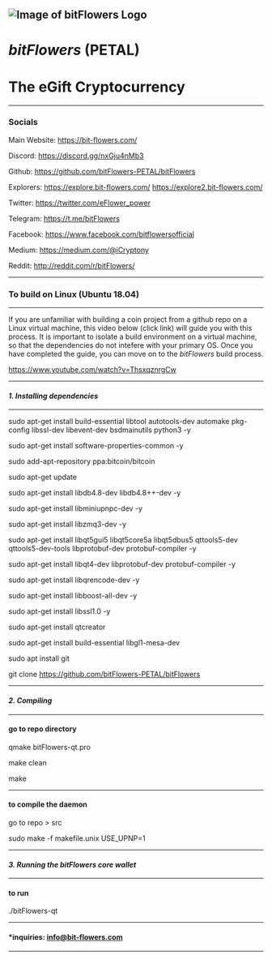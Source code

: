 
![Image of bitFlowers Logo](https://bit-flowers.com/images/github_header.png)
-----------------
# *bitFlowers* (PETAL) 
# The eGift Cryptocurrency
-----------------
### **Socials** 

Main Website:
https://bit-flowers.com/

Discord:
https://discord.gg/nxGju4nMb3

Github: 
https://github.com/bitFlowers-PETAL/bitFlowers

Explorers:
https://explore.bit-flowers.com/
https://explore2.bit-flowers.com/

Twitter:
https://twitter.com/eFlower_power

Telegram:
https://t.me/bitFlowers

Facebook:
https://www.facebook.com/bitflowersofficial

Medium:
https://medium.com/@iCryptony

Reddit:
http://reddit.com/r/bitFlowers/

-----------------
### **To build on Linux (Ubuntu 18.04)** 
-----------------

If you are unfamiliar with building a coin project from a github repo on a Linux virtual machine, this video below (click link) will guide you with this process. It is important to isolate a build environment on a virtual machine, so that the dependencies do not intefere with your primary OS. Once you have completed the guide, you can move on to the *bitFlowers* build process. 

https://www.youtube.com/watch?v=ThsxqznrgCw

-----------------

#### *1. Installing dependencies* 
-----------------
sudo apt-get install build-essential libtool autotools-dev automake pkg-config libssl-dev libevent-dev bsdmainutils python3 -y 

sudo apt-get install software-properties-common -y

sudo add-apt-repository ppa:bitcoin/bitcoin

sudo apt-get update

sudo apt-get install libdb4.8-dev libdb4.8++-dev -y

sudo apt-get install libminiupnpc-dev -y

sudo apt-get install libzmq3-dev -y

sudo apt-get install libqt5gui5 libqt5core5a libqt5dbus5 qttools5-dev qttools5-dev-tools libprotobuf-dev protobuf-compiler -y

sudo apt-get install libqt4-dev libprotobuf-dev protobuf-compiler -y

sudo apt-get install libqrencode-dev -y

sudo apt-get install libboost-all-dev -y

sudo apt-get install libssl1.0 -y

sudo apt-get install qtcreator

sudo apt-get install build-essential libgl1-mesa-dev

sudo apt install git

git clone https://github.com/bitFlowers-PETAL/bitFlowers

-----------------

#### *2. Compiling* 

-----------------

#### **go to repo directory**

qmake bitFlowers-qt.pro

make clean

make 

-----------------

#### **to compile the daemon**

go to repo > src

sudo make -f makefile.unix USE_UPNP=1

-----------------

#### *3. Running the bitFlowers core wallet* 

-----------------

#### **to run**

./bitFlowers-qt

-----------------

#### *inquiries: info@bit-flowers.com

-----------------








